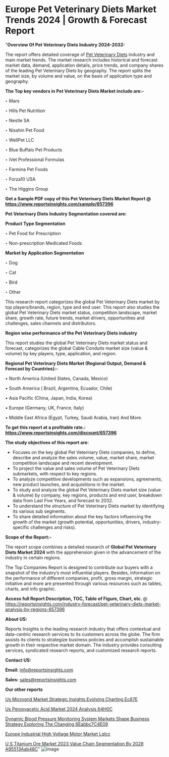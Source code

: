 # Europe Pet Veterinary Diets Market Trends 2024 | Growth & Forecast Report

"<strong>Overview Of Pet Veterinary Diets Industry 2024-2032:</strong>

The report offers detailed coverage of <a href=https://www.reportsinsights.com/sample/657396>Pet Veterinary Diets</a> industry and main market trends. The market research includes historical and forecast market data, demand, application details, price trends, and company shares of the leading Pet Veterinary Diets by geography. The report splits the market size, by volume and value, on the basis of application type and geography.

<strong>The Top key vendors in Pet Veterinary Diets Market include are:- </strong>

‣ Mars

‣ Hills Pet Nutrition

‣ Nestle SA

‣ Nisshin Pet Food

‣ WellPet LLC

‣ Blue Buffalo Pet Products

‣ iVet Professional Formulas

‣ Farmina Pet Foods

‣ Forza10 USA

‣ The Higgins Group

<strong>Get a Sample PDF copy of this Pet Veterinary Diets Market Report </strong><strong>@ <a href=https://www.reportsinsights.com/sample/657396 style=color:#0000ff;>https://www.reportsinsights.com/sample/657396</a> </strong>

<strong>Pet Veterinary Diets Industry Segmentation covered are:</strong>

<strong>Product Type Segmentation</strong>

‣ Pet Food for Prescription

‣ Non-prescription Medicated Foods

<strong>Market by Application Segmentation</strong>

‣ Dog

‣ Cat

‣ Bird

‣ Other

This research report categorizes the global Pet Veterinary Diets market by top players/brands, region, type and end user. This report also studies the global Pet Veterinary Diets market status, competition landscape, market share, growth rate, future trends, market drivers, opportunities and challenges, sales channels and distributors.

<strong>Region wise performance of the Pet Veterinary Diets industry</strong><strong> </strong>

This report studies the global Pet Veterinary Diets market status and forecast, categorizes the global Cable Conduits market size (value &amp; volume) by key players, type, application, and region. 

<strong>Regional Pet Veterinary Diets Market (Regional Output, Demand &amp; Forecast by Countries):-</strong>

• North America (United States, Canada, Mexico)

• South America ( Brazil, Argentina, Ecuador, Chile)

• Asia Pacific (China, Japan, India, Korea)

• Europe (Germany, UK, France, Italy)

• Middle East Africa (Egypt, Turkey, Saudi Arabia, Iran) And More.

<strong>To get this report at a profitable rate.: <a href=https://www.reportsinsights.com/discount/657396 style=color:#0000ff;>https://www.reportsinsights.com/discount/657396</a></strong>

<strong>The study objectives of this report are:</strong>
<ul>
  <li>Focuses on the key global Pet Veterinary Diets companies, to define, describe and analyze the sales volume, value, market share, market competition landscape and recent development.</li>
  <li>To project the value and sales volume of Pet Veterinary Diets submarkets, with respect to key regions.</li>
  <li>To analyze competitive developments such as expansions, agreements, new product launches, and acquisitions in the market.</li>
  <li>To study and analyze the global Pet Veterinary Diets market size (value &amp; volume) by company, key regions, products and end user, breakdown data from Last Five Years, and forecast to 2032.</li>
  <li>To understand the structure of Pet Veterinary Diets market by identifying its various sub segments.</li>
  <li>To share detailed information about the key factors influencing the growth of the market (growth potential, opportunities, drivers, industry-specific challenges and risks).</li>
</ul>
<strong>Scope of the Report:-</strong><strong> </strong>

The report scope combines a detailed research of <strong>Global Pet Veterinary Diets Market 2024 </strong>with the apprehension given in the advancement of the industry in certain regions.

The Top Companies Report is designed to contribute our buyers with a snapshot of the industry’s most influential players. Besides, information on the performance of different companies, profit, gross margin, strategic initiative and more are presented through various resources such as tables, charts, and info graphic.

<strong>Access full Report Description, TOC, Table of Figure, Chart, etc. </strong>@   <a href=https://reportsinsights.com/industry-forecast/pet-veterinary-diets-market-analysis-by-regions-657396 style=color:#0000ff;>https://reportsinsights.com/industry-forecast/pet-veterinary-diets-market-analysis-by-regions-657396</a>

<strong>About US:</strong>

Reports Insights is the leading research industry that offers contextual and data-centric research services to its customers across the globe. The firm assists its clients to strategize business policies and accomplish sustainable growth in their respective market domain. The industry provides consulting services, syndicated research reports, and customized research reports.

<strong>Contact US:</strong>

<p class=""""><b>Email:</b> <a href=mailto:info@reportsinsights.com>info@reportsinsights.com</a></p>
<p class=""""><b>Sales:</b> <a href=mailto:sales@reportsinsights.com>sales@reportsinsights.com</a></p>

<strong>Our other reports</strong>

<a href=https://www.linkedin.com/pulse/us-microgrid-market-strategic-insights-evolving-charting-ec87e/>Us Microgrid Market Strategic Insights Evolving Charting Ec87E</a>

<a href=https://www.linkedin.com/pulse/us-peroxyacetic-acid-market-2024-analysis-64h0c/>Us Peroxyacetic Acid Market 2024 Analysis 64H0C</a>

<a href=https://medium.com/@ruchikakadam73/dynamic-blood-pressure-monitoring-system-markets-shape-business-strategy-exploring-the-changing-6eabbc7c4e09>Dynamic Blood Pressure Monitoring System Markets Shape Business Strategy Exploring The Changing 6Eabbc7C4E09</a>

<a href=https://www.linkedin.com/pulse/europe-industrial-high-voltage-motor-market-lqlcc/>Europe Industrial High Voltage Motor Market Lqlcc</a>

<a href=https://medium.com/@g65914336/u-s-titanium-ore-market-2023-value-chain-segmentation-by-2028-a95513aab48c>U S Titanium Ore Market 2023 Value Chain Segmentation By 2028 A95513Aab48C</a>"
![image](https://github.com/Jaayaachit/RIResearch/assets/158452289/7ff6f8e1-7824-4a2b-ad51-f8fb19bc542e)
